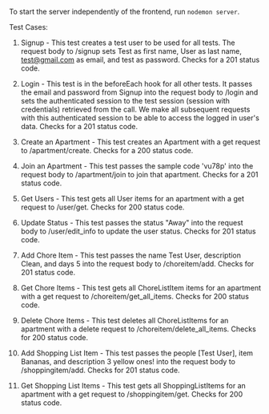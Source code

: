 To start the server independently of the frontend, run `nodemon server`.

Test Cases:

1. Signup - This test creates a test user to be used for all tests. The request body to /signup sets Test as first name, User as last name, test@gmail.com as email, and test as password.
Checks for a 201 status code.

2. Login - This test is in the beforeEach hook for all other tests. It passes the email and password from Signup into the request body to /login and sets the authenticated session to the test session (session with credentials) retrieved from the call. We make all subsequent requests with this authenticated session to be able to access the logged in user's data.
Checks for a 201 status code.

2. Create an Apartment - This test creates an Apartment with a get request to /apartment/create.
Checks for a 200 status code.

3. Join an Apartment - This test passes the sample code 'vu78p' into the request body to /apartment/join to join that apartment.
Checks for a 201 status code.

4. Get Users - This test gets all User items for an apartment with a get request to /user/get.
Checks for 200 status code.

5. Update Status - This test passes the status "Away" into the request body to /user/edit_info to update the user status.
Checks for 201 status code.

6. Add Chore Item - This test passes the name Test User, description Clean, and days 5 into the request body to /choreitem/add.
Checks for 201 status code.

7. Get Chore Items - This test gets all ChoreListItem items for an apartment with a get request to /choreitem/get_all_items.
Checks for 200 status code.

8. Delete Chore Items - This test deletes all ChoreListItems for an apartment with a delete request to /choreitem/delete_all_items.
Checks for 200 status code.

9. Add Shopping List Item - This test passes the people [Test User], item Bananas, and description 3 yellow ones! into the request body to /shoppingitem/add.
Checks for 201 status code.

10. Get Shopping List Items - This test gets all ShoppingListItems for an apartment with a get request to /shoppingitem/get.
Checks for 200 status code.